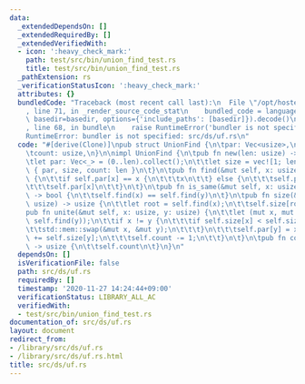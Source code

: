 ```yaml
---
data:
  _extendedDependsOn: []
  _extendedRequiredBy: []
  _extendedVerifiedWith:
  - icon: ':heavy_check_mark:'
    path: test/src/bin/union_find_test.rs
    title: test/src/bin/union_find_test.rs
  _pathExtension: rs
  _verificationStatusIcon: ':heavy_check_mark:'
  attributes: {}
  bundledCode: "Traceback (most recent call last):\n  File \"/opt/hostedtoolcache/Python/3.9.1/x64/lib/python3.9/site-packages/onlinejudge_verify/documentation/build.py\"\
    , line 71, in _render_source_code_stat\n    bundled_code = language.bundle(stat.path,\
    \ basedir=basedir, options={'include_paths': [basedir]}).decode()\n  File \"/opt/hostedtoolcache/Python/3.9.1/x64/lib/python3.9/site-packages/onlinejudge_verify/languages/user_defined.py\"\
    , line 68, in bundle\n    raise RuntimeError('bundler is not specified: {}'.format(path.as_posix()))\n\
    RuntimeError: bundler is not specified: src/ds/uf.rs\n"
  code: "#[derive(Clone)]\npub struct UnionFind {\n\tpar: Vec<usize>,\n\tsize: Vec<usize>,\n\
    \tcount: usize,\n}\n\nimpl UnionFind {\n\tpub fn new(len: usize) -> Self {\n\t\
    \tlet par: Vec<_> = (0..len).collect();\n\t\tlet size = vec![1; len];\n\t\tSelf\
    \ { par, size, count: len }\n\t}\n\tpub fn find(&mut self, x: usize) -> usize\
    \ {\n\t\tif self.par[x] == x {\n\t\t\tx\n\t\t} else {\n\t\t\tself.par[x] = self.find(self.par[x]);\n\
    \t\t\tself.par[x]\n\t\t}\n\t}\n\tpub fn is_same(&mut self, x: usize, y: usize)\
    \ -> bool {\n\t\tself.find(x) == self.find(y)\n\t}\n\tpub fn size(&mut self, x:\
    \ usize) -> usize {\n\t\tlet root = self.find(x);\n\t\tself.size[root]\n\t}\n\t\
    pub fn unite(&mut self, x: usize, y: usize) {\n\t\tlet (mut x, mut y) = (self.find(x),\
    \ self.find(y));\n\t\tif x != y {\n\t\t\tif self.size[x] < self.size[y] {\n\t\t\
    \t\tstd::mem::swap(&mut x, &mut y);\n\t\t\t}\n\t\t\tself.par[y] = x;\n\t\t\tself.size[x]\
    \ += self.size[y];\n\t\t\tself.count -= 1;\n\t\t}\n\t}\n\tpub fn count(&self)\
    \ -> usize {\n\t\tself.count\n\t}\n}\n"
  dependsOn: []
  isVerificationFile: false
  path: src/ds/uf.rs
  requiredBy: []
  timestamp: '2020-11-27 14:24:44+09:00'
  verificationStatus: LIBRARY_ALL_AC
  verifiedWith:
  - test/src/bin/union_find_test.rs
documentation_of: src/ds/uf.rs
layout: document
redirect_from:
- /library/src/ds/uf.rs
- /library/src/ds/uf.rs.html
title: src/ds/uf.rs
---
```

